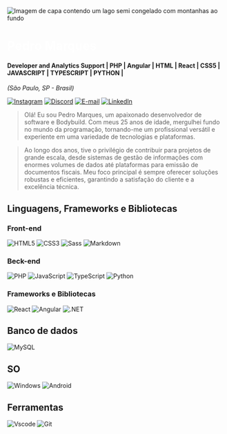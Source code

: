 <img align="center" padding="0" alt="Imagem de capa contendo um lago semi congelado com montanhas ao fundo" src="https://c4.wallpaperflare.com/wallpaper/196/131/596/star-wars-darth-vader-movies-anakin-skywalker-wallpaper-preview.jpg">
<br >

<h1> 
  <a href="https://www.linkedin.com/in/pedro-marques-74138a1b2/" style="color:#ffff !important; text-decoration: none; color: inherit;">
    <span>Pedro Marques</span>
  </a>
</h1>

#### Developer and Analytics Support | PHP | Angular | HTML | React | CSS5 | JAVASCRIPT | TYPESCRIPT | PYTHON |
<i>(São Paulo, SP - Brasil)</i>


[![Instagram](https://img.shields.io/badge/Instagram-000?style=for-the-badge&logo=instagram)](https://www.instagram.com/orient_marques/)
[![Discord](https://img.shields.io/badge/Discord-7289DA?style=for-the-badge&logo=discord&logoColor=white)](https://discord.com/channels/@eoPEDRAOOO/)
[![E-mail](https://img.shields.io/badge/-Email-000?style=for-the-badge&logo=microsoft-outlook&logoColor=007BFF)](mailto:marquespedro@outlook.com)
[![LinkedIn](https://img.shields.io/badge/LinkedIn-0077B5?style=for-the-badge&logo=linkedin&logoColor=white)](https://www.linkedin.com/in/pedro-marques-74138a1b2/)


> Olá! Eu sou Pedro Marques, um apaixonado desenvolvedor de software e Bodybuild. Com meus 25 anos de idade, mergulhei fundo no mundo da programação, tornando-me um profissional versátil e experiente em uma variedade de tecnologias e plataformas.

> Ao longo dos anos, tive o privilégio de contribuir para projetos de grande escala, desde sistemas de gestão de informações com enormes volumes de dados até plataformas para emissão de documentos fiscais. Meu foco principal é sempre oferecer soluções robustas e eficientes, garantindo a satisfação do cliente e a excelência técnica.


## Linguagens, Frameworks e Bibliotecas
### Front-end
![HTML5](https://img.shields.io/badge/HTML5-E34F26?style=for-the-badge&logo=html5&logoColor=white)
![CSS3](https://img.shields.io/badge/CSS3-1572B6?style=for-the-badge&logo=css3&logoColor=white)
![Sass](https://img.shields.io/badge/Sass-000?style=for-the-badge&logo=sass)
![Markdown](https://img.shields.io/badge/Markdown-000?style=for-the-badge&logo=markdown)

### Beck-end
![PHP](https://img.shields.io/badge/PHP-777BB4?style=for-the-badge&logo=php&logoColor=white)
![JavaScript](https://img.shields.io/badge/JavaScript-F7DF1E?style=for-the-badge&logo=javascript&logoColor=black)
![TypeScript](https://img.shields.io/badge/TypeScript-007ACC?style=for-the-badge&logo=typescript&logoColor=white)
![Python](https://img.shields.io/badge/python-3670A0?style=for-the-badge&logo=python&logoColor=ffdd54)

### Frameworks e Bibliotecas
![React](https://img.shields.io/badge/React-20232A?style=for-the-badge&logo=react&logoColor=61DAFB)
![Angular](https://img.shields.io/badge/Angular-DD0031?style=for-the-badge&logo=angular&logoColor=white)
![.NET](https://img.shields.io/badge/.NET-5C2D91?style=for-the-badge&logo=.net&logoColor=white)

## Banco de dados
![MySQL](https://img.shields.io/badge/MySQL-00000F?style=for-the-badge&logo=mysql&logoColor=white)

## SO
![Windows](https://img.shields.io/badge/Windows-000?style=for-the-badge&logo=windows&logoColor=2CA5E0)
![Android](https://img.shields.io/badge/Android-3DDC84?style=for-the-badge&logo=android&logoColor=white)

## Ferramentas
![Vscode](https://img.shields.io/badge/Vscode-007ACC?style=for-the-badge&logo=visual-studio-code&logoColor=white)
![Git](https://img.shields.io/badge/GIT-E44C30?style=for-the-badge&logo=git&logoColor=white)




